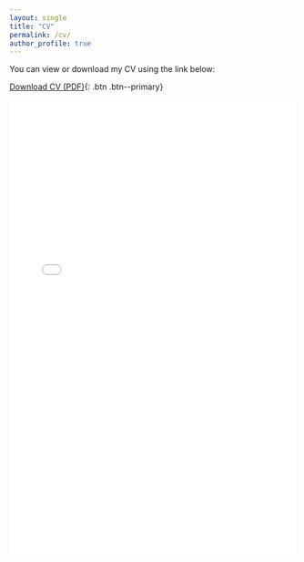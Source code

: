 ```yaml
---
layout: single
title: "CV"
permalink: /cv/
author_profile: true
---
```



You can view or download my CV using the link below:

[Download CV (PDF)](/assets/MaddockLuke_CV-8.pdf){: .btn .btn--primary}

<iframe src="/assets/MaddockLuke_CV-8.pdf" width="100%" height="800px" style="border: none;">
  <p>Your browser does not support iframes. <a href="/assets/MaddockL_CV-3.pdf">Download the PDF</a> instead.</p>
</iframe>
